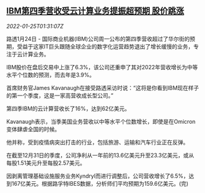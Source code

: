 <!--1643076063000-->
[IBM第四季营收受云计算业务提振超预期 股价跳涨](https://cn.reuters.com/article/ibm-q4-cfo-cloud-computing-0125-idCNKBS2JZ046)
------

<div><i>2022-01-25T01:31:07Z</i></div><p>路透1月24日 - 国际商业机器(IBM)公司周一公布的第四季营收超过了华尔街的预期，受益于这家IT巨头跟随全球企业的数字化运营趋势退出了增长缓慢的业务，专注于云计算业务。</p><p>IBM股价在盘后交易中上涨了6.3%，该公司还重申了其对2022年营收增长为中等水平个位数的预测，而去年是3.9%。</p><p>首席财务官James Kavanaugh在接受路透采访时说：“这将是你看到IBM现在样子的第一个季度，这是一家高营收成长型公司。”</p><p>第四季IBM的云计算营收长了16%，达到62亿美元。</p><p>Kavanaugh表示，当季美国业务营收以中等水平个位数增长，即使是在Omicron变体肆虐全国的时候。</p><p>他并称，受到疫情病突出打击的行业，包括旅游、运输和汽车行业正在反弹。</p><p>在截至12月31日的季度，公司净利从一年前的13.6亿美元升至23.3亿美元，或从每股1.51美元升至每股2.57美元。</p><p>因剥离管理基础设施服务业务Kyndryl而进行调整后，公司营收增长了6.5%，达到167亿美元。根据路孚特IBES数据，分析师们平均预期为159.6亿美元。(完)</p>
